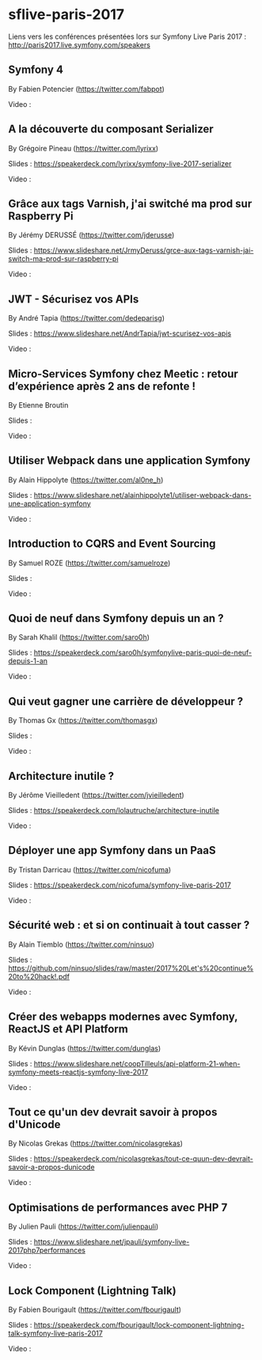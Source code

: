 # sflive-paris-2017
Liens vers les conférences présentées lors sur Symfony Live Paris 2017 : http://paris2017.live.symfony.com/speakers

## Symfony 4

By Fabien Potencier (https://twitter.com/fabpot)

Video : 

## A la découverte du composant Serializer 

By Grégoire Pineau (https://twitter.com/lyrixx)

Slides : https://speakerdeck.com/lyrixx/symfony-live-2017-serializer

Video : 

## Grâce aux tags Varnish, j'ai switché ma prod sur Raspberry Pi 

By Jérémy DERUSSÉ (https://twitter.com/jderusse)

Slides : https://www.slideshare.net/JrmyDeruss/grce-aux-tags-varnish-jai-switch-ma-prod-sur-raspberry-pi

Video : 

## JWT - Sécurisez vos APIs 

By André Tapia (https://twitter.com/dedeparisg)

Slides : https://www.slideshare.net/AndrTapia/jwt-scurisez-vos-apis

Video : 

## Micro-Services Symfony chez Meetic : retour d’expérience après 2 ans de refonte ! 

By Etienne Broutin

Slides :

Video : 

## Utiliser Webpack dans une application Symfony 

By Alain Hippolyte (https://twitter.com/al0ne_h)

Slides : https://www.slideshare.net/alainhippolyte1/utiliser-webpack-dans-une-application-symfony

Video : 

## Introduction to CQRS and Event Sourcing 

By Samuel ROZE (https://twitter.com/samuelroze)

Slides :

Video : 

## Quoi de neuf dans Symfony depuis un an ? 

By Sarah Khalil (https://twitter.com/saro0h)

Slides : https://speakerdeck.com/saro0h/symfonylive-paris-quoi-de-neuf-depuis-1-an

Video : 

## Qui veut gagner une carrière de développeur ? 

By Thomas Gx (https://twitter.com/thomasgx)

Slides :

Video : 

## Architecture inutile ? 

By Jérôme Vieilledent (https://twitter.com/jvieilledent)

Slides : https://speakerdeck.com/lolautruche/architecture-inutile

Video : 

## Déployer une app Symfony dans un PaaS 

By Tristan Darricau (https://twitter.com/nicofuma)

Slides : https://speakerdeck.com/nicofuma/symfony-live-paris-2017

Video : 

## Sécurité web : et si on continuait à tout casser ? 

By Alain Tiemblo (https://twitter.com/ninsuo)

Slides : https://github.com/ninsuo/slides/raw/master/2017%20Let's%20continue%20to%20hack!.pdf

Video : 

## Créer des webapps modernes avec Symfony, ReactJS et API Platform 

By Kévin Dunglas (https://twitter.com/dunglas)

Slides : https://www.slideshare.net/coopTilleuls/api-platform-21-when-symfony-meets-reactjs-symfony-live-2017

Video : 

## Tout ce qu'un dev devrait savoir à propos d'Unicode 

By Nicolas Grekas (https://twitter.com/nicolasgrekas)

Slides : https://speakerdeck.com/nicolasgrekas/tout-ce-quun-dev-devrait-savoir-a-propos-dunicode

Video : 

## Optimisations de performances avec PHP 7 

By Julien Pauli (https://twitter.com/julienpauli)

Slides : https://www.slideshare.net/jpauli/symfony-live-2017php7performances

Video : 

## Lock Component (Lightning Talk)

By Fabien Bourigault‏ (https://twitter.com/fbourigault)

Slides : https://speakerdeck.com/fbourigault/lock-component-lightning-talk-symfony-live-paris-2017

Video :
